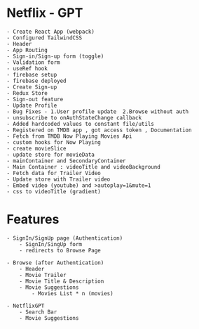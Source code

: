 # Netflix - GPT

    - Create React App (webpack)
    - Configured TailwindCSS
    - Header
    - App Routing
    - Sign-in/Sign-up form (toggle)
    - Validation form 
    - useRef hook
    - firebase setup 
    - firebase deployed
    - Create Sign-up
    - Redux Store 
    - Sign-out feature
    - Update Profile
    - Bug Fixes - 1.User profile update  2.Browse without auth 
    - unsubscribe to onAuthStateChange callback 
    - Added hardcoded values to constant file/utils
    - Registered on TMDB app , got access token , Documentation 
    - Fetch from TMDB Now Playing Movies Api 
    - custom hooks for Now Playing 
    - create movieSlice 
    - update store for movieData
    - mainContainer and SecondaryContainer 
    - Main Container : videoTitle and videoBackground 
    - Fetch data for Trailer Video
    - Update store with Trailer video
    - Embed video (youtube) and >autoplay=1&mute=1
    - css to videoTitle (gradient) 

# Features

    - SignIn/SignUp page (Authentication)
        - SignIn/SingUp form
        - redirects to Browse Page

    - Browse (after Authentication)
        - Header
        - Movie Trailer
        - Movie Title & Description
        - Movie Suggestions
            - Movies List * n (movies)

    - NetflixGPT
        - Search Bar
        - Movie Suggestions
